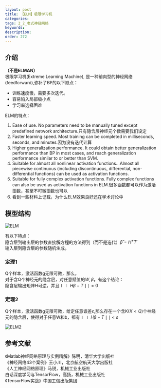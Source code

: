 ```yaml
---
layout: post
title: 【ELM】极限学习机
categories:
tags: 2_2_老式神经网络
keywords:
description:
order: 272
---
```



## 介绍
**（不是ELMAN）**  
极限学习机(Extreme Learning Machine), 是一种前向型的神经网络(feedforward),弥补了BP的以下缺点：  
- 训练速度慢，需要多次迭代。
- 容易陷入局部极小点
- 学习率选择困难


ELM的特点：
1. Ease of use. No parameters need to be manually tuned except predefined network architecture.只有隐含层神经元个数需要我们设定
2. Faster learning speed. Most training can be completed in milliseconds, seconds, and minutes.因为没有迭代计算
3. Higher generalization performance. It could obtain better generalization performance than BP in most cases, and reach generalization performance similar to or better than SVM.
4. Suitable for almost all nonlinear activation functions.. Almost all piecewise continuous (including discontinuous,
differential, non-differential functions) can be used as activation functions.
5. Suitable for fully complex activation functions. Fully complex functions can also be used as activation functions in ELM.很多函数都可以作为激活函数，甚至不可微函数也可以
6. 看到一些材料上记载，为什么ELM效果良好还在学术讨论中



## 模型结构

![ELM](/pictures_for_blog/machine_learning/ELM.jpg)


有以下特点：  
隐含层到输出层的参数直接解方程的方法得到（而不是迭代）$\hat\beta=H^+T'$  
输入层到隐含层的参数随机生成。  


### 定理1
Q个样本，激活函数g无限可微，那么，  
对于含Q个神经元的隐含层，对任意赋值的$W,\beta$，有这个结论：  
隐含层输出矩阵H可逆，并且$\mid\mid H\beta-T\mid\mid=0$  
### 定理2
Q个样本，激活函数g无限可微，给定任意误差$\varepsilon$,那么存在一个含K$(K<Q)$个神经元的隐含层，使得对于任意W和b，都有$\mid\mid H\beta-T\mid\mid<\varepsilon$


![ELM2](/pictures_for_blog/machine_learning/ELM2.jpg)


## 参考文献
《Matlab神经网络原理与实例精解》陈明，清华大学出版社   
《神经网络43个案例》王小川，北京航空航天大学出版社  
《人工神经网络原理》马锐，机械工业出版社  
白话深度学习与TensorFlow，高扬，机械工业出版社  
《TensorFlow实战》中国工信出版集团
